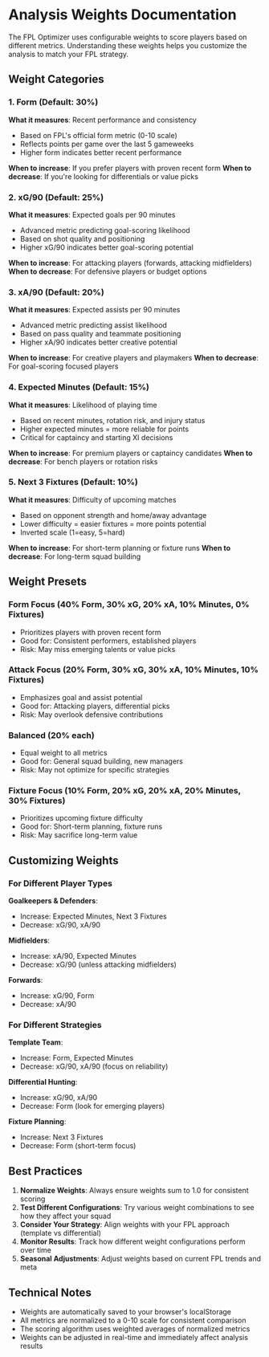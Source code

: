 # Analysis Weights Documentation

The FPL Optimizer uses configurable weights to score players based on different metrics. Understanding these weights helps you customize the analysis to match your FPL strategy.

## Weight Categories

### 1. Form (Default: 30%)
**What it measures**: Recent performance and consistency
- Based on FPL's official form metric (0-10 scale)
- Reflects points per game over the last 5 gameweeks
- Higher form indicates better recent performance

**When to increase**: If you prefer players with proven recent form
**When to decrease**: If you're looking for differentials or value picks

### 2. xG/90 (Default: 25%)
**What it measures**: Expected goals per 90 minutes
- Advanced metric predicting goal-scoring likelihood
- Based on shot quality and positioning
- Higher xG/90 indicates better goal-scoring potential

**When to increase**: For attacking players (forwards, attacking midfielders)
**When to decrease**: For defensive players or budget options

### 3. xA/90 (Default: 20%)
**What it measures**: Expected assists per 90 minutes
- Advanced metric predicting assist likelihood
- Based on pass quality and teammate positioning
- Higher xA/90 indicates better creative potential

**When to increase**: For creative players and playmakers
**When to decrease**: For goal-scoring focused players

### 4. Expected Minutes (Default: 15%)
**What it measures**: Likelihood of playing time
- Based on recent minutes, rotation risk, and injury status
- Higher expected minutes = more reliable for points
- Critical for captaincy and starting XI decisions

**When to increase**: For premium players or captaincy candidates
**When to decrease**: For bench players or rotation risks

### 5. Next 3 Fixtures (Default: 10%)
**What it measures**: Difficulty of upcoming matches
- Based on opponent strength and home/away advantage
- Lower difficulty = easier fixtures = more points potential
- Inverted scale (1=easy, 5=hard)

**When to increase**: For short-term planning or fixture runs
**When to decrease**: For long-term squad building

## Weight Presets

### Form Focus (40% Form, 30% xG, 20% xA, 10% Minutes, 0% Fixtures)
- Prioritizes players with proven recent form
- Good for: Consistent performers, established players
- Risk: May miss emerging talents or value picks

### Attack Focus (20% Form, 30% xG, 30% xA, 10% Minutes, 10% Fixtures)
- Emphasizes goal and assist potential
- Good for: Attacking players, differential picks
- Risk: May overlook defensive contributions

### Balanced (20% each)
- Equal weight to all metrics
- Good for: General squad building, new managers
- Risk: May not optimize for specific strategies

### Fixture Focus (10% Form, 20% xG, 20% xA, 20% Minutes, 30% Fixtures)
- Prioritizes upcoming fixture difficulty
- Good for: Short-term planning, fixture runs
- Risk: May sacrifice long-term value

## Customizing Weights

### For Different Player Types

**Goalkeepers & Defenders**:
- Increase: Expected Minutes, Next 3 Fixtures
- Decrease: xG/90, xA/90

**Midfielders**:
- Increase: xA/90, Expected Minutes
- Decrease: xG/90 (unless attacking midfielders)

**Forwards**:
- Increase: xG/90, Form
- Decrease: xA/90

### For Different Strategies

**Template Team**:
- Increase: Form, Expected Minutes
- Decrease: xG/90, xA/90 (focus on reliability)

**Differential Hunting**:
- Increase: xG/90, xA/90
- Decrease: Form (look for emerging players)

**Fixture Planning**:
- Increase: Next 3 Fixtures
- Decrease: Form (short-term focus)

## Best Practices

1. **Normalize Weights**: Always ensure weights sum to 1.0 for consistent scoring
2. **Test Different Configurations**: Try various weight combinations to see how they affect your squad
3. **Consider Your Strategy**: Align weights with your FPL approach (template vs differential)
4. **Monitor Results**: Track how different weight configurations perform over time
5. **Seasonal Adjustments**: Adjust weights based on current FPL trends and meta

## Technical Notes

- Weights are automatically saved to your browser's localStorage
- All metrics are normalized to a 0-10 scale for consistent comparison
- The scoring algorithm uses weighted averages of normalized metrics
- Weights can be adjusted in real-time and immediately affect analysis results

